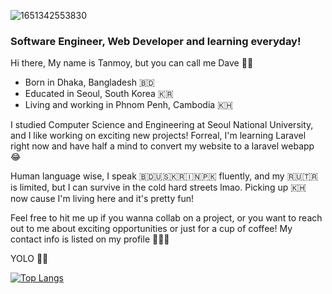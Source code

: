 ![1651342553830](https://user-images.githubusercontent.com/20808296/170642760-951cf48c-42be-4ab1-ad02-86ec9f93adc0.jpeg)



### Software Engineer, Web Developer and learning everyday!

Hi there, My name is Tanmoy, but you can call me Dave 🙌🏽

- Born in Dhaka, Bangladesh 🇧🇩
- Educated in Seoul, South Korea 🇰🇷
- Living and working in Phnom Penh, Cambodia 🇰🇭

I studied Computer Science and Engineering at Seoul National University, and I like working on exciting new projects! Forreal, I'm learning Laravel right now and have half a mind to convert my website to a laravel webapp 😂

Human language wise, I speak 🇧🇩🇺🇸🇰🇷🇮🇳🇵🇰 fluently, and my 🇷🇺🇹🇷 is limited, but I can survive in the cold hard streets lmao. Picking up 🇰🇭 now cause I'm living here and it's pretty fun!

Feel free to hit me up if you wanna collab on a project, or you want to reach out to me about exciting opportunities or just for a cup of coffee! My contact info is listed on my profile 👨🏽‍💻

YOLO 🙌🏽

[![Top Langs](https://github-readme-stats.vercel.app/api/top-langs/?username=devlightman&langs_count=15&layout=compact)](https://github.com/anuraghazra/github-readme-stats)

<!--
**devlightman/devlightman** is a ✨ _special_ ✨ repository because its `README.md` (this file) appears on your GitHub profile.

Here are some ideas to get you started:

- 🔭 I’m currently working on ...
- 🌱 I’m currently learning ...
- 👯 I’m looking to collaborate on ...
- 🤔 I’m looking for help with ...
- 💬 Ask me about ...
- 📫 How to reach me: ...
- 😄 Pronouns: ...
- ⚡ Fun fact: ...
-->
